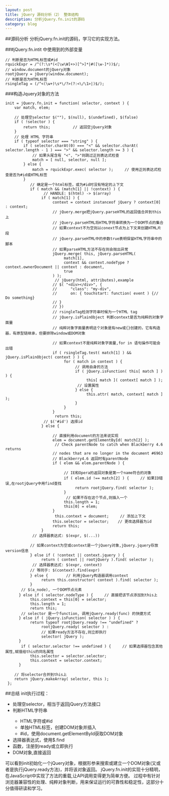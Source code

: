 ```yaml
---
layout: post
title: jQuery 源码分析（2） 整体结构
description: 分析jQuery.fn.init的源码
category: blog
---
```


##源码分析
分析jQuery.fn.init的源码，学习它的实现方法。

###jQuery.fn.intit 中使用到的外部变量

	// 判断是否为HTML标签或#id
	rquickExpr = /^(?:\s*(<[\w\W]+>)[^>]*|#([\w-]*))$/;
	// window.document的jQuery对象
	rootjQuery = jQuery(window.document);
	// 判断是否为HTML标签
	rsingleTag = (/^<(\w+)\s*\/?>(?:<\/\1>|)$/);

###构造Jquery对象的方法

	init = jQuery.fn.init = function( selector, context ) {
		var match, elem;

		// 处理空selector $(""), $(null), $(undefined), $(false)
		if ( !selector ) {
			return this;          // 返回空jQuery对象
		}
		// 处理 HTML 字符串
		if ( typeof selector === "string" ) {
			if ( selector.charAt(0) === "<" && selector.charAt( selector.length - 1 ) === ">" && selector.length >= 3 ) {
				// 如果头尾含有 "<", ">"则跳过正则表达式检查
				match = [ null, selector, null ];
			} else {
	        	match = rquickExpr.exec( selector );     // 使用正则表达式检查是否为#id或HTML标签
	        }
               // 确定是一个html标签，或为#id时没有特定的上下文
               if ( match && (match[1] || !context) ) {
                     // HANDLE: $(html) -> $(array)
                    if ( match[1] ) {
                         context = context instanceof jQuery ? context[0] : context;
                         // jQuery.merge把jQuery.parseHTML的返回值合并到this上
                         // jQuery.parseHTML将HTML字符串转换为一个DOM节点的集合
                         // 如果context不为空则以conext节点为上下文来创建HTML片段
                         // jQuery.parseHTML中的参数true表明保留HTML字符串中的脚本
                         // 如果parseHTML方法不存在则会抛出异常
                         jQuery.merge( this, jQuery.parseHTML(
                              match[1],
                              context && context.nodeType ? context.ownerDocument || context : document,
                              true
                         ) );
                          // jQuery(html, attributes),example
                         // $( "<div></div>", {
                         //      "class": "my-div",
                         //      on: { touchstart: function( event ) {// Do something}
                         // }
                         // })
                         // rsingleTag检测字符串时候为一个HTML tag
                         // jQuery.isPlainObject 判断context是否为纯粹的对象字面量
                         // 纯粹对象字面量表明这个对象是有new或{}创建的，它有构造器，有原型链继承，但要排除window或DOM对象

                         // 如果context不是纯粹对象字面量,for in 语句操作可能会出错
                         if ( rsingleTag.test( match[1] ) && jQuery.isPlainObject( context ) ) {
                              for ( match in context ) {
                                   // 调用自身的方法
                                   if ( jQuery.isFunction( this[ match ] ) ) {
                                        this[ match ]( context[ match ] );
                                    // 设置属性
                                   } else {
                                        this.attr( match, context[ match ] );
                                   }
                              }
                         }
                          return this;
                     // $('#id') 选择id
                    } else {

                         // 直接利用document的方法来说实现
                         elem = document.getElementById( match[2] );
                          // Check parentNode to catch when Blackberry 4.6 returns
                         // nodes that are no longer in the document #6963
                         // Blackberry4.6 返回时有parentNode
                         if ( elem && elem.parentNode ) {

                              // IE和Opera的返回对象是第一个name符合的对象
                              if ( elem.id !== match[2] ) {     // 如果ID错误,在rootjQuery中用find查找
                                   return rootjQuery.find( selector );
                              }
                               // 如果不存在这个节点,则插入一个
                              this.length = 1;
                              this[0] = elem;
                         }
                          this.context = document;     // 添加上下文
                         this.selector = selector;    // 更改选择器为id
                         return this;
                    }
                // 选择器表达式: $(expr, $(...))

               // 如果context为空或context是一个jQuery对象,jQuery.jquery存放version信息
               } else if ( !context || context.jquery ) {
                    return ( context || rootjQuery ).find( selector );
                // 选择器表达式: $(expr, context)
               // 等同于: $(context).find(expr)
               } else {        // 利用jQuery构造器调用context
                    return this.constructor( context ).find( selector );
               }
           // $(a_node), 一个DOM节点元素
          } else if ( selector.nodeType ) {     // 直接把该节点添加到this上
               this.context = this[0] = selector;
               this.length = 1;
               return this;
           // selector 是一个function, 调用jQuery.ready(func) 的快捷方式
          } else if ( jQuery.isFunction( selector ) ) {
               return typeof rootjQuery.ready !== "undefined" ?
                    rootjQuery.ready( selector ) :
                    // 如果ready方法不存在,则立即执行
                    selector( jQuery );
          }
           if ( selector.selector !== undefined ) {     // 如果选择器包含其他属性,赋值给this的同名属性
               this.selector = selector.selector;
               this.context = selector.context;
          }

		// 将selector合并到this上
		return jQuery.makeArray( selector, this );
     };

##总结
init执行过程：
<ul>
	<li>处理空selector，相当于返回jQuery方法接口</li>
	<li>判断HTML字符串</li>
		<ul>
			<li>HTML字符或#id</li>
			<li>单独HTML标签，创建DOM对象并插入</li>
			<li>#id，使用document.getElementById获取DOM对象</li>
		</ul>
	<li>选择器表达式，使用$.find</li>
	<li>函数，注册到ready或立即执行</li>
	<li>DOM对象,直接返回</li>
</ul>

可以看到init初始化一个jQuery对象，根据形参来搜索或建立一个DOM对象(又或者是执行jQuery.ready方法)，并将该对象返回。
jQuery.fn.init的实现十分精明，在JavaScript中实现了方法的重载,让API调用变得更为简单方便。
过程中有针对浏览器兼容性的处理、纯粹对象判断，用来保证运行的可靠性和稳定性，这部分十分值得研读和学习。